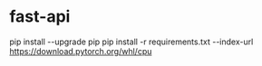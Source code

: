# fast-api

pip install --upgrade pip
pip install -r requirements.txt --index-url https://download.pytorch.org/whl/cpu
